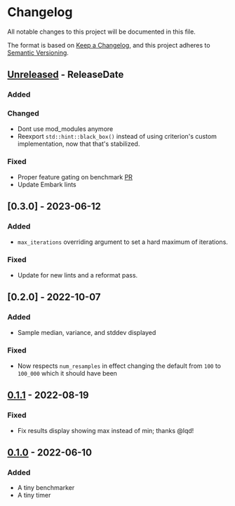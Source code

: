 <!-- markdownlint-disable blanks-around-headings blanks-around-lists no-duplicate-heading -->

# Changelog

All notable changes to this project will be documented in this file.

The format is based on [Keep a Changelog](https://keepachangelog.com/en/1.0.0/),
and this project adheres to [Semantic Versioning](https://semver.org/spec/v2.0.0.html).

<!-- next-header -->
## [Unreleased] - ReleaseDate
### Added

### Changed
- Dont use mod_modules anymore
- Reexport `std::hint::black_box()` instead of using criterion's custom
implementation, now that that's stabilized.  

### Fixed
- Proper feature gating on benchmark [PR](https://github.com/EmbarkStudios/tiny-bench/pull/8)
- Update Embark lints

## [0.3.0] - 2023-06-12

### Added

- `max_iterations` overriding argument to set a hard maximum of iterations.

### Fixed

- Update for new lints and a reformat pass.  

## [0.2.0] - 2022-10-07

### Added

- Sample median, variance, and stddev displayed

### Fixed

- Now respects `num_resamples` in effect changing the default from `100` to `100_000` which it should have been

## [0.1.1] - 2022-08-19

### Fixed

- Fix results display showing max instead of min; thanks @lqd!

## [0.1.0] - 2022-06-10

### Added

- A tiny benchmarker
- A tiny timer

<!-- next-url -->

[Unreleased]: https://github.com/EmbarkStudios/tiny-bench/compare/0.1.1...HEAD

[0.1.1]: https://github.com/EmbarkStudios/tiny-bench/compare/0.1.0...0.1.1

[0.1.0]: https://github.com/EmbarkStudios/tiny-bench/releases/tag/0.1.0
